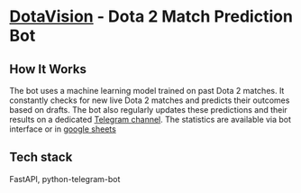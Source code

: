 # [DotaVision](https://t.me/VisionGuru_bot) - Dota 2 Match Prediction Bot

## How It Works
The bot uses a machine learning model trained on past Dota 2 matches. It constantly checks for new live Dota 2 matches and predicts their outcomes based on drafts. The bot also regularly updates these predictions and their results on a dedicated [Telegram channel](https://t.me/dota_vision). The statistics are available via bot interface or in [google sheets](https://docs.google.com/spreadsheets/d/1dsQ_1ljNI1oVk5yzjbD-6fQR-7CvHcUKPVNo05PSzrU/edit#gid=0)

## Tech stack
FastAPI, python-telegram-bot